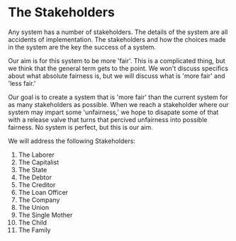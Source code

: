 # The Stakeholders

Any system has a number of stakeholders.  The details of the system are all accidents of implementation.  The stakeholders and how the choices made in the system are the key the success of a system.

Our aim is for this system to be more 'fair'.  This is a complicated thing, but we think that the general term gets to the point.  We won't discuss specifics about what absolute fairness is, but we will discuss what is 'more fair' and 'less fair.'

Our goal is to create a system that is 'more fair' than the current system for as many stakeholders as possible.  When we reach a stakeholder where our system may impart some 'unfairness,' we hope to disapate some of that with a release valve that turns that percived unfairness into possible fairness.  No system is perfect, but this is our aim.

We will address the following Stakeholders:

1. The Laborer
2. The Capitalist
3. The State
4. The Debtor
5. The Creditor
6. The Loan Officer
7. The Company
8. The Union
9. The Single Mother
10. The Child
11. The Family
